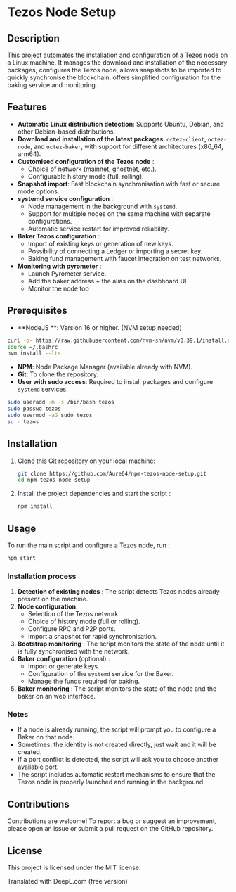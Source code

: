 # Tezos Node Setup

## Description

This project automates the installation and configuration of a Tezos node on a Linux machine. It manages the download and installation of the necessary packages, configures the Tezos node, allows snapshots to be imported to quickly synchronise the blockchain, offers simplified configuration for the baking service and monitoring.

## Features

- **Automatic Linux distribution detection**: Supports Ubuntu, Debian, and other Debian-based distributions.
- **Download and installation of the latest packages**: `octez-client`, `octez-node`, and `octez-baker`, with support for different architectures (x86_64, arm64).
- **Customised configuration of the Tezos node** :
  - Choice of network (mainnet, ghostnet, etc.).
  - Configurable history mode (full, rolling).
- **Snapshot import**: Fast blockchain synchronisation with fast or secure mode options.
- **systemd service configuration** :
  - Node management in the background with `systemd`.
  - Support for multiple nodes on the same machine with separate configurations.
  - Automatic service restart for improved reliability.
- **Baker Tezos configuration** :
  - Import of existing keys or generation of new keys.
  - Possibility of connecting a Ledger or importing a secret key.
  - Baking fund management with faucet integration on test networks.
- **Monitoring with pyrometer** :
  - Launch Pyrometer service.
  - Add the baker address + the alias on the dasbhoard UI
  - Monitor the node too



## Prerequisites

- **NodeJS **: Version 16 or higher. (NVM setup needed)
```bash
curl -o- https://raw.githubusercontent.com/nvm-sh/nvm/v0.39.1/install.sh | bash  
source ~/.bashrc    
nvm install --lts 
```                                                                     
- **NPM**: Node Package Manager (available already with NVM).
- **Git**: To clone the repository.
- **User with sudo access**: Required to install packages and configure `systemd` services.
```bash
sudo useradd -m -s /bin/bash tezos
sudo passwd tezos
sudo usermod -aG sudo tezos
su - tezos
```


## Installation

1. Clone this Git repository on your local machine:

    ```bash
    git clone https://github.com/Aure64/npm-tezos-node-setup.git
    cd npm-tezos-node-setup
    ```

2. Install the project dependencies and start the script :

    ```bash
    npm install
    ```

## Usage

To run the main script and configure a Tezos node, run :

```bash
npm start
```

### Installation process

1. **Detection of existing nodes** : The script detects Tezos nodes already present on the machine.
2. **Node configuration**:
   - Selection of the Tezos network.
   - Choice of history mode (full or rolling).
   - Configure RPC and P2P ports.
   - Import a snapshot for rapid synchronisation.
3. **Bootstrap monitoring** : The script monitors the state of the node until it is fully synchronised with the network.
4. **Baker configuration** (optional) :
   - Import or generate keys.
   - Configuration of the `systemd` service for the Baker.
   - Manage the funds required for baking.
5. **Baker monitoring** : The script monitors the state of the node and the baker on an web interface.

### Notes

- If a node is already running, the script will prompt you to configure a Baker on that node.
- Sometimes, the identity is not created directly, just wait and it will be created.
- If a port conflict is detected, the script will ask you to choose another available port.
- The script includes automatic restart mechanisms to ensure that the Tezos node is properly launched and running in the background.

## Contributions

Contributions are welcome! To report a bug or suggest an improvement, please open an issue or submit a pull request on the GitHub repository.

## License

This project is licensed under the MIT license. 

Translated with DeepL.com (free version)